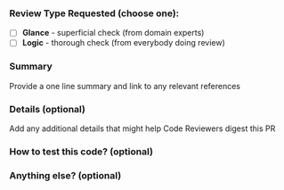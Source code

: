 ### Review Type Requested (choose one):
- [ ] **Glance** - superficial check (from domain experts)
- [ ] **Logic** - thorough check (from everybody doing review)

### Summary
Provide a one line summary and link to any relevant references

### Details (optional)
Add any additional details that might help Code Reviewers digest this PR

### How to test this code? (optional)

### Anything else? (optional)
